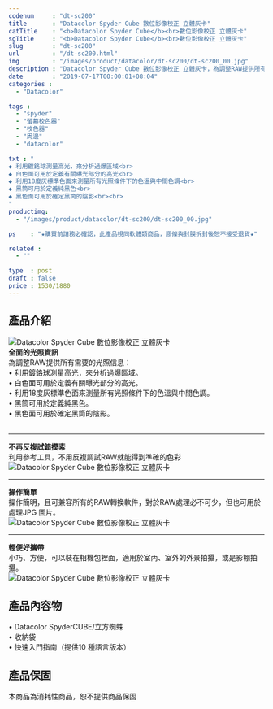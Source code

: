 ```yaml
---
codenum     : "dt-sc200"
title       : "Datacolor Spyder Cube 數位影像校正 立體灰卡"
catTitle    : "<b>Datacolor Spyder Cube</b><br>數位影像校正 立體灰卡"
sgTitle     : "<b>Datacolor Spyder Cube</b><br>數位影像校正 立體灰卡"
slug        : "dt-sc200"
url         : "/dt-sc200.html"
img         : "/images/product/datacolor/dt-sc200/dt-sc200_00.jpg"
description : "Datacolor Spyder Cube 數位影像校正 立體灰卡，為調整RAW提供所有需要的光照信息：利用鍍鉻球測量高光，來分析過爆區域。白色面可用於定義有關曝光部分的高光。利用18度灰標準色面來測量所有光照條件下的色溫與中間色調。黑筒可用於定義純黑色。黑色面可用於確定黑筒的陰影"
date        : "2019-07-17T00:00:01+08:04"
categories :
  - "Datacolor"

tags :
  - "spyder"
  - "螢幕校色器"
  - "校色器"
  - "周邊"
  - "datacolor"

txt : "
◆ 利用鍍鉻球測量高光，來分析過爆區域<br>
◆ 白色面可用於定義有關曝光部分的高光<br>
◆ 利用18度灰標準色面來測量所有光照條件下的色溫與中間色調<br>
◆ 黑筒可用於定義純黑色<br>
◆ 黑色面可用於確定黑筒的陰影<br><br>
"
productimg:
  - "/images/product/datacolor/dt-sc200/dt-sc200_00.jpg"

ps    : "★購買前請務必確認，此產品視同軟體類商品，膠條與封膜拆封後恕不接受退貨★"

related :
  - ""

type  : post
draft : false
price : 1530/1880
---
```

<h2>產品介紹</h2>
<p>
<img src="/images/product/datacolor/dt-sc200/dt-sc200_01.jpg" alt="Datacolor Spyder Cube 數位影像校正 立體灰卡">
<br>
<b>全面的光照資訊</b><br>
為調整RAW提供所有需要的光照信息：<br>
• 利用鍍鉻球測量高光，來分析過爆區域。<br>
• 白色面可用於定義有關曝光部分的高光。<br>
• 利用18度灰標準色面來測量所有光照條件下的色溫與中間色調。<br>
• 黑筒可用於定義純黑色。<br>
• 黑色面可用於確定黑筒的陰影。<br><br></p>
<hr>
<p>
<b>不再反複試錯摸索</b><br>
利用參考工具，不用反複調試RAW就能得到準確的色彩<br>
<img src="/images/product/datacolor/dt-sc200/dt-sc200_02.jpg" alt="Datacolor Spyder Cube 數位影像校正 立體灰卡">
<hr>
</p><p>
<b>操作簡單</b><br>
操作簡明，且可兼容所有的RAW轉換軟件，對於RAW處理必不可少，但也可用於處理JPG 圖片。<br>
<img src="/images/product/datacolor/dt-sc200/dt-sc200_03.jpg" alt="Datacolor Spyder Cube 數位影像校正 立體灰卡">
<hr>
</p><p><b>輕便好攜帶</b><br>
小巧、方便，可以裝在相機包裡面，適用於室內、室外的外景拍攝，或是影棚拍攝。<br>
<img src="/images/product/datacolor/dt-sc200/dt-sc200_04.jpg" alt="Datacolor Spyder Cube 數位影像校正 立體灰卡">
</p>
<h2>產品內容物</h2>
<p>
• Datacolor SpyderCUBE/立方蜘蛛<br>
• 收納袋<br>
• 快速入門指南（提供10 種語言版本）<br>
</p>
<h2>產品保固</h2>
本商品為消耗性商品，恕不提供商品保固
</p>